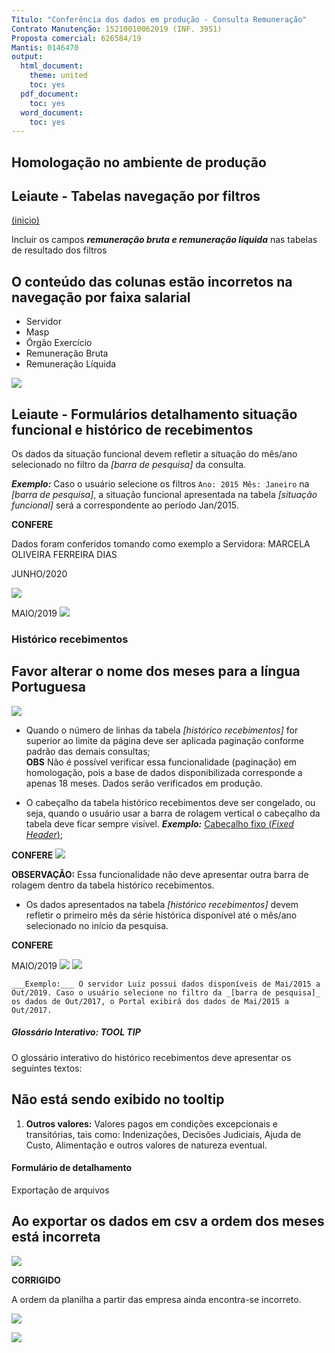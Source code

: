 ```yaml
---
Título: "Conferência dos dados em produção - Consulta Remuneração"
Contrato Manutenção: 15210010062019 (INF. 3951)
Proposta comercial: 626584/19
Mantis: 0146470
output:
  html_document:
    theme: united
    toc: yes
  pdf_document:
    toc: yes
  word_document:
    toc: yes
---
```


## Homologação no ambiente de produção

## Leiaute - Tabelas navegação por filtros
<a href="#top">(inicio)</a>

Incluir os campos ___remuneração bruta e remuneração líquida___ nas tabelas de resultado dos filtros



<div class="alert alert-danger">

O conteúdo das colunas estão incorretos na navegação por faixa salarial
--

* Servidor
* Masp
* Órgão Exercício
* Remuneração Bruta
* Remuneração Líquida


![](static/producao-sequencia-colunas.png)

</div>

## Leiaute - Formulários detalhamento situação funcional e histórico de recebimentos

Os dados da situação funcional devem refletir a situação do mês/ano selecionado no filtro da _[barra de pesquisa]_ da consulta.

___Exemplo:___ Caso o usuário selecione os filtros `Ano: 2015 Mês: Janeiro` na _[barra de pesquisa]_, a situação funcional apresentada na tabela _[situação funcional]_ será a correspondente ao período Jan/2015.

<div class="alert alert-success">


__CONFERE__

Dados foram conferidos tomando como exemplo a Servidora: MARCELA OLIVEIRA FERREIRA DIAS

JUNHO/2020

![](static/producao-situacao-funcional-marcela-jun-2020.png)

MAIO/2019
![](static/producao-situacao-funcional-marcela-mai-2019.png)

</div>


### Histórico recebimentos

<div class="alert alert-danger">

Favor alterar o nome dos meses para a língua Portuguesa
--

![](static/producao-nome-meses.png)

</div>


* Quando o número de linhas da tabela _[histórico recebimentos]_ for superior ao limite da página deve ser aplicada paginação conforme padrão das demais consultas; <div class="alert alert-warning"> **OBS** Não é possível verificar essa funcionalidade (paginação) em homologação, pois a base de dados disponibilizada corresponde a apenas 18 meses. Dados serão verificados em produção.

</div>


* O cabeçalho da tabela histórico recebimentos deve ser congelado, ou seja, quando o usuário usar a barra de rolagem vertical o cabeçalho da tabela deve ficar sempre visível. ___Exemplo:___ [Cabeçalho fixo (_Fixed Header_)](https://uxdesign.cc/design-better-data-tables-4ecc99d23356#86cf);

<div class="alert alert-success">

__CONFERE__
![](static/producao-cabecalho.png)

</div>

__OBSERVAÇÃO:__ Essa funcionalidade não deve apresentar outra barra de rolagem dentro da tabela histórico recebimentos.

* Os dados apresentados na tabela _[histórico recebimentos]_ devem refletir o primeiro mês da série histórica disponível até o mês/ano selecionado no início da pesquisa.

<div class="alert alert-success">

__CONFERE__

MAIO/2019
![](static/producao-serie-historica.png)
![](static/producao-serie-historica2.png)

</div>

    ___Exemplo:___ O servidor Luiz possui dados disponíveis de Mai/2015 a Out/2019. Caso o usuário selecione no filtro da _[barra de pesquisa]_ os dados de Out/2017, o Portal exibirá dos dados de Mai/2015 a Out/2017.

##### Glossário Interativo: TOOL TIP

O glossário interativo do histórico recebimentos deve apresentar os seguintes textos:

<div class="alert alert-danger">

Não está sendo exibido no tooltip
--

1. __Outros valores:__ Valores pagos em condições excepcionais e transitórias, tais como: Indenizações, Decisões Judiciais, Ajuda de Custo, Alimentação e outros valores de natureza eventual.

</div>


#### Formulário de detalhamento

Exportação de arquivos

<div class="alert alert-danger">

Ao exportar os dados em csv a ordem dos meses está incorreta
--

![](static/producao-ordem-mes.png)

</div>

<div class="alert alert-danger">

__CORRIGIDO__

A ordem da planilha a partir das empresa ainda encontra-se incorreto.

![](static/producao-ordem-empresas.png)

![](static/espec-arquivo-csv.png)

</div>
